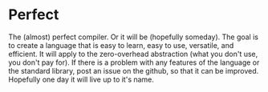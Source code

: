# Perfect
The (almost) perfect compiler. Or it will be (hopefully someday). The goal is to create a language that is easy to learn, easy to use, versatile, and efficient. It will apply to the zero-overhead abstraction (what you don't use, you don't pay for). If there is a problem with any features of the language or the standard library, post an issue on the github, so that it can be improved. Hopefully one day it will live up to it's name. 
